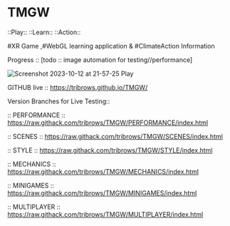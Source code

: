 # TMGW
 
 ::Play:: ::Learn:: ::Action::
 
 #XR Game ,#WebGL learning application & #ClimateAction Information
 
 Progress :: [todo :: image automation for testing//performance]

![Screenshot 2023-10-12 at 21-57-25 Play](https://github.com/tribrows/tmgw/assets/112782161/f1ce641a-d7a5-474f-8b85-20e6d2c01ecb)



GITHUB live :: https://tribrows.github.io/TMGW/


Version Branches for Live Testing::

:: PERFORMANCE ::
https://raw.githack.com/tribrows/TMGW/PERFORMANCE/index.html

:: SCENES ::
https://raw.githack.com/tribrows/TMGW/SCENES/index.html

:: STYLE ::
https://raw.githack.com/tribrows/TMGW/STYLE/index.html

:: MECHANICS ::
https://raw.githack.com/tribrows/TMGW/MECHANICS/index.html

:: MINIGAMES ::
https://raw.githack.com/tribrows/TMGW/MINIGAMES/index.html

:: MULTIPLAYER ::
https://raw.githack.com/tribrows/TMGW/MULTIPLAYER/index.html
